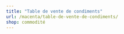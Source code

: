 ```yaml
---
title: "Table de vente de condiments"
url: /macenta/table-de-vente-de-condiments/
shop: commodité
---
```

